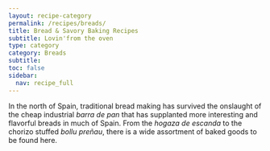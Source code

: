 ```yaml
---
layout: recipe-category
permalink: /recipes/breads/
title: Bread & Savory Baking Recipes
subtitle: Lovin'from the oven
type: category
category: Breads
subtitle: 
toc: false
sidebar:
  nav: recipe_full
---
```

In the north of Spain, traditional bread making has survived the onslaught of the cheap industrial *barra de pan* that has supplanted more interesting and flavorful breads in much of Spain. From the *hogaza de escanda* to the chorizo stuffed *bollu preñau*, there is a wide assortment of baked goods to be found here.
